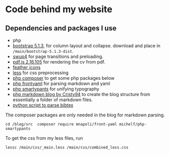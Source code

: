 
# Code behind my website

## Dependencies and packages I use
- php
- [bootstrap 5.1.3](https://github.com/twbs/bootstrap/releases/download/v5.1.3/bootstrap-5.1.3-dist.zip), for column layout and collapse. download and place in `/main/bootstrap-5.1.3-dist`.
- [swup4](https://github.com/swup/swup) for page transitions and preloading.
- [pdf.js 2.16.105](https://github.com/mozilla/pdf.js/) for rendering the cv from pdf.
- [feather icons](https://feathericons.com)
- [less](https://lesscss.org/) for css preprocessing
- [php composer](https://getcomposer.org/) to get some php packages below
- [php frontyaml](https://github.com/mnapoli/FrontYAML) for parsing markdown and yaml
- [php smartypants](https://github.com/michelf/php-smartypants) for unifying typography
- [php markdown blog by Cristy94](https://github.com/Cristy94/markdown-blog) to create the blog structure from essentially a folder of markdown files.
- [python script to parse bibtex](https://github.com/pSpitzner/publicationlist_bibtex_to_html)


The composer packages are only needed in the blog for markdown parsing.

```
cd /blog/src  composer require mnapoli/front-yaml michelf/php-smartypants
```

To get the css from my less files, run

```
lessc /main/css/_main.less /main/css/combined_less.css
```
